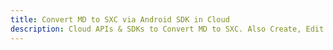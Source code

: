 ---title: Convert MD to SXC via Android SDK in Clouddescription: Cloud APIs & SDKs to Convert MD to SXC. Also Create, Edit & Render Microsoft Word & OpenOffice documents in the Cloud.---